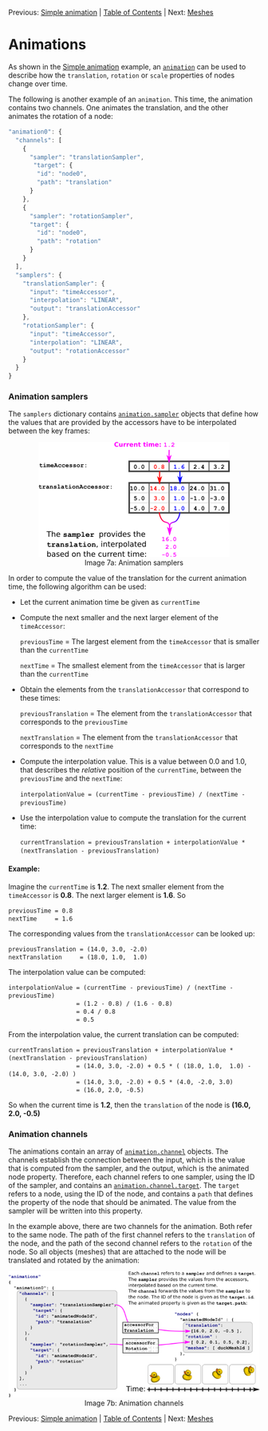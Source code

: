 Previous: [Simple animation](gltfTutorial_005_SimpleAnimation.md) | [Table of Contents](README.md) | Next: [Meshes](gltfTutorial_008_SimpleMeshes.md)

# Animations

As shown in the [Simple animation](gltfTutorial_005_SimpleAnimation.md) example, an [`animation`](https://github.com/KhronosGroup/glTF/tree/master/specification#reference-animation) can be used to describe how the `translation`, `rotation` or `scale` properties of nodes change over time.

The following is another example of an `animation`. This time, the animation contains two channels. One animates the translation, and the other animates the rotation of a node:

```javascript
"animation0": {
  "channels": [
    {
      "sampler": "translationSampler",
       "target": {
        "id": "node0",
        "path": "translation"
      }
    },
    {
      "sampler": "rotationSampler",
      "target": {
        "id": "node0",
        "path": "rotation"
      }
    }
  ],
  "samplers": {
    "translationSampler": {
      "input": "timeAccessor",
      "interpolation": "LINEAR",
      "output": "translationAccessor"
    },
    "rotationSampler": {
      "input": "timeAccessor",
      "interpolation": "LINEAR",
      "output": "rotationAccessor"
    }
  }
}
```


### Animation samplers

The `samplers` dictionary contains [`animation.sampler`](https://github.com/KhronosGroup/glTF/blob/master/specification/README.md#reference-animation.sampler) objects that define how the values that are provided by the accessors have to be interpolated between the key frames:

<p align="center">
<img src="images/animationSamplers.png" /><br>
<a name="animationSamplers-png"></a>Image 7a: Animation samplers
</p>

In order to compute the value of the translation for the current animation time, the following algorithm can be used:

* Let the current animation time be given as `currentTime`
* Compute the next smaller and the next larger element of the `timeAccessor`:

    `previousTime` = The largest element from the `timeAccessor` that is smaller than the `currentTime`

    `nextTime`  = The smallest element from the `timeAccessor` that is larger than the `currentTime`

* Obtain the elements from the `translationAccessor` that correspond to these times:

    `previousTranslation` = The element from the `translationAccessor` that corresponds to the `previousTime`

    `nextTranslation` = The element from the `translationAccessor` that corresponds to the `nextTime`

* Compute the interpolation value. This is a value between 0.0 and 1.0, that describes the *relative* position of the `currentTime`, between the `previousTime` and the `nextTime`:

    `interpolationValue = (currentTime - previousTime) / (nextTime - previousTime)`

* Use the interpolation value to compute the translation for the current time:

    `currentTranslation = previousTranslation + interpolationValue * (nextTranslation - previousTranslation)`


#### Example:

Imagine the `currentTime` is **1.2**. The next smaller element from the `timeAccessor` is **0.8**. The next larger element is **1.6**. So

    previousTime = 0.8
    nextTime     = 1.6

The corresponding values from the `translationAccessor` can be looked up:

    previousTranslation = (14.0, 3.0, -2.0)
    nextTranslation     = (18.0, 1.0,  1.0)

The interpolation value can be computed:

    interpolationValue = (currentTime - previousTime) / (nextTime - previousTime)
                       = (1.2 - 0.8) / (1.6 - 0.8)
                       = 0.4 / 0.8         
                       = 0.5

From the interpolation value, the current translation can be computed:

    currentTranslation = previousTranslation + interpolationValue * (nextTranslation - previousTranslation)
                       = (14.0, 3.0, -2.0) + 0.5 * ( (18.0, 1.0,  1.0) - (14.0, 3.0, -2.0) )
                       = (14.0, 3.0, -2.0) + 0.5 * (4.0, -2.0, 3.0)
                       = (16.0, 2.0, -0.5)

So when the current time is **1.2**, then the `translation` of the node is **(16.0, 2.0, -0.5)**



### Animation channels

The animations contain an array of [`animation.channel`](https://github.com/KhronosGroup/glTF/blob/master/specification/README.md#reference-animation.channel) objects. The channels establish the connection between the input, which is the value that is computed from the sampler, and the output, which is the animated node property. Therefore, each channel refers to one sampler, using the ID of the sampler, and contains an [`animation.channel.target`](https://github.com/KhronosGroup/glTF/blob/master/specification/README.md#reference-animation.channel.target). The `target` refers to a node, using the ID of the node, and contains a `path` that defines the property of the node that should be animated. The value from the sampler will be written into this property.

In the example above, there are two channels for the animation. Both refer to the same node. The path of the first channel refers to the `translation` of the node, and the path of the second channel refers to the `rotation` of the node. So all objects (meshes) that are attached to the node will be translated and rotated by the animation:

<p align="center">
<img src="images/animationChannels.png" /><br>
<a name="animationChannels-png"></a>Image 7b: Animation channels
</p>



Previous: [Simple animation](gltfTutorial_005_SimpleAnimation.md) | [Table of Contents](README.md) | Next: [Meshes](gltfTutorial_008_SimpleMeshes.md)
